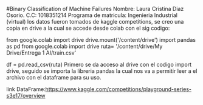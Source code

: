 #Binary Classification of Machine Failures
Nombre: Laura Cristina Diaz Osorio.
C.C: 1018351214
Programa de matricula: Ingenieria Industrial (virtual)
los datos fueron tomados de kaggle competitions, se creo una copia en drive a la cual se accede desde colab con el sig codigo:

from google.colab import drive
drive.mount('/content/drive')
import pandas as pd
from google.colab import drive
ruta= '/content/drive/My Drive/Entrega 1 AI/train.csv'

df = pd.read_csv(ruta)
Primero se da acceso al drive con el codigo import drive, seguido se importa la libreria pandas
la cual nos va a permitir leer a el archivo con el dataframe para su uso.

link DataFrame:https://www.kaggle.com/competitions/playground-series-s3e17/overview
